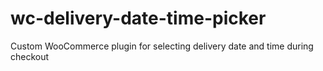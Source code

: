 # wc-delivery-date-time-picker
Custom WooCommerce plugin for selecting delivery date and time during checkout
